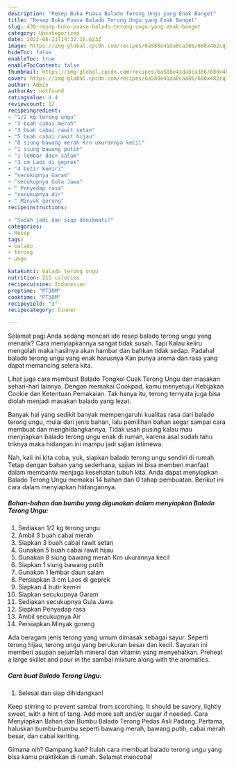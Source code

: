 ```yaml
---
description: "Resep Buka Puasa Balado Terong Ungu yang Enak Banget"
title: "Resep Buka Puasa Balado Terong Ungu yang Enak Banget"
slug: 439-resep-buka-puasa-balado-terong-ungu-yang-enak-banget
category: Uncategorized
date: 2022-06-21T14:32:18.623Z
image: https://img-global.cpcdn.com/recipes/6a588e41da8ca386/680x482cq70/balado-terong-ungu-foto-resep-utama.jpg
hideToc: false
enableToc: true
enableTocContent: false
thumbnail: https://img-global.cpcdn.com/recipes/6a588e41da8ca386/680x482cq70/balado-terong-ungu-foto-resep-utama.jpg
cover: https://img-global.cpcdn.com/recipes/6a588e41da8ca386/680x482cq70/balado-terong-ungu-foto-resep-utama.jpg
author: Admin
authorAv: notfound
ratingvalue: 4.4
reviewcount: 12
recipeingredient:
- "1/2 kg terong ungu"
- "3 buah cabai merah"
- "3 buah cabai rawit setan"
- "5 buah cabai rawit hijau"
- "8 siung bawang merah Krn ukurannya kecil"
- "1 siung bawang putih"
- "1 lembar daun salam"
- "3 cm Laos di geprek"
- "4 butir kemiri"
- "secukupnya Garam"
- "secukupnya Gula Jawa"
- " Penyedap rasa"
- "secukupnya Air"
- " Minyak goreng"
recipeinstructions:

- "Sudah jadi dan siap dinikmati!"
categories:
- Resep
tags:
- balado
- terong
- ungu

katakunci: balado terong ungu 
nutrition: 215 calories
recipecuisine: Indonesian
preptime: "PT30M"
cooktime: "PT38M"
recipeyield: "3"
recipecategory: Dinner

---
```



Selamat pagi Anda sedang mencari ide resep balado terong ungu yang menarik? Cara menyiapkannya sangat tidak susah. Tapi Kalau keliru mengolah maka hasilnya akan hambar dan bahkan tidak sedap. Padahal balado terong ungu yang enak harusnya Kan punya aroma dan rasa yang dapat memancing selera kita.


Lihat juga cara membuat Balado Tongkol Cuek Terong Ungu dan masakan sehari-hari lainnya. Dengan memakai Cookpad, kamu menyetujui Kebijakan Cookie dan Ketentuan Pemakaian. Tak hanya itu, terong ternyata juga bisa diolah menjadi masakan balado yang lezat.

Banyak hal yang sedikit banyak mempengaruhi kualitas rasa dari balado terong ungu, mulai dari jenis bahan, lalu pemilihan bahan segar sampai cara membuat dan menghidangkannya. Tidak usah pusing kalau mau menyiapkan balado terong ungu enak di rumah, karena asal sudah tahu triknya maka hidangan ini mampu jadi sajian istimewa.


Nah, kali ini kita coba, yuk, siapkan balado terong ungu sendiri di rumah. Tetap dengan bahan yang sederhana, sajian ini bisa memberi manfaat dalam membantu menjaga kesehatan tubuh kita. Anda dapat menyiapkan Balado Terong Ungu memakai 14 bahan dan 0 tahap pembuatan. Berikut ini cara dalam menyiapkan hidangannya.

<!--inarticleads1-->

##### Bahan-bahan dan bumbu yang digunakan dalam menyiapkan Balado Terong Ungu:

1. Sediakan 1/2 kg terong ungu
1. Ambil 3 buah cabai merah
1. Siapkan 3 buah cabai rawit setan
1. Gunakan 5 buah cabai rawit hijau
1. Gunakan 8 siung bawang merah Krn ukurannya kecil
1. Siapkan 1 siung bawang putih
1. Gunakan 1 lembar daun salam
1. Persiapkan 3 cm Laos di geprek
1. Siapkan 4 butir kemiri
1. Siapkan secukupnya Garam
1. Sediakan secukupnya Gula Jawa
1. Siapkan  Penyedap rasa
1. Ambil secukupnya Air
1. Persiapkan  Minyak goreng


Ada beragam jenis terong yang umum dimasak sebagai sayur. Seperti terong hijau, terong ungu yang berukuran besar dan kecil. Sayuran ini memberi asupan sejumlah mineral dan vitamin yang menyehatkan. Preheat a large skillet and pour in the sambal mixture along with the aromatics. 

<!--inarticleads2-->

##### Cara buat Balado Terong Ungu:


1. Selesai dan siap dihidangkan!

Keep stirring to prevent sambal from scorching. It should be savory, lightly sweet, with a hint of tang. Add more salt and/or sugar if needed. Cara Menyiapkan Bahan dan Bumbu Balado Terong Pedas Asli Padang. Pertama, haluskan bumbu-bumbu seperti bawang merah, bawang putih, cabai merah besar, dan cabai keriting. 

Gimana nih? Gampang kan? Itulah cara membuat balado terong ungu yang bisa kamu praktikkan di rumah. Selamat mencoba!
